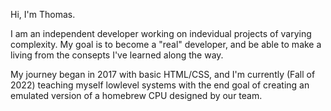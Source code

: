 Hi, 
I'm Thomas.

I am an independent developer working on indevidual projects of
varying complexity. My goal is to become a "real" developer, and
be able to make a living from the consepts I've learned along the way.

My journey began in 2017 with basic HTML/CSS, and I'm currently (Fall of 2022)
teaching myself lowlevel systems with the end goal of creating an emulated version 
of a homebrew CPU designed by our team.
